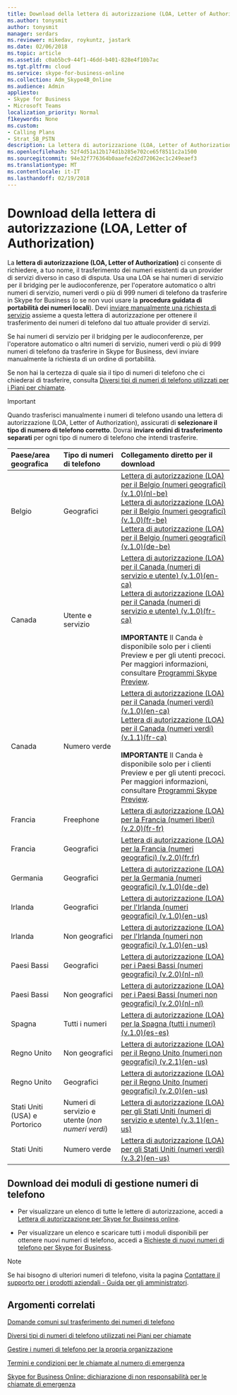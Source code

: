 ```yaml
---
title: Download della lettera di autorizzazione (LOA, Letter of Authorization)
ms.author: tonysmit
author: tonysmit
manager: serdars
ms.reviewer: mikedav, roykuntz, jastark
ms.date: 02/06/2018
ms.topic: article
ms.assetid: c0ab5bc9-44f1-46dd-b401-828e4f10b7ac
ms.tgt.pltfrm: cloud
ms.service: skype-for-business-online
ms.collection: Adm_Skype4B_Online
ms.audience: Admin
appliesto:
- Skype for Business
- Microsoft Teams
localization_priority: Normal
f1keywords: None
ms.custom:
- Calling Plans
- Strat_SB_PSTN
description: La lettera di autorizzazione (LOA, Letter of Authorization) ci consente di richiedere, a tuo nome, il trasferimento dei numeri esistenti da un provider di servizi diverso in caso di disputa.
ms.openlocfilehash: 52f4d51a12b174d1b285e702ce65f8511c2a1500
ms.sourcegitcommit: 94e32f776364b0aaefe2d2d72062ec1c249eaef3
ms.translationtype: MT
ms.contentlocale: it-IT
ms.lasthandoff: 02/19/2018
---
```

# <a name="download-a-letter-of-authorization-loa"></a>Download della lettera di autorizzazione (LOA, Letter of Authorization) 

La **lettera di autorizzazione (LOA, Letter of Authorization)** ci consente di richiedere, a tuo nome, il trasferimento dei numeri esistenti da un provider di servizi diverso in caso di disputa. Usa una LOA se hai numeri di servizio per il bridging per le audioconferenze, per l'operatore automatico o altri numeri di servizio, numeri verdi o più di 999 numeri di telefono da trasferire in Skype for Business (o se non vuoi usare la **procedura guidata di portabilità dei numeri locali**). Devi [inviare manualmente una richiesta di servizio](manually-submit-a-custom-service-request.md) assieme a questa lettera di autorizzazione per ottenere il trasferimento dei numeri di telefono dal tuo attuale provider di servizi.
  
Se hai numeri di servizio per il bridging per le audioconferenze, per l'operatore automatico o altri numeri di servizio, numeri verdi o più di 999 numeri di telefono da trasferire in Skype for Business, devi inviare manualmente la richiesta di un ordine di portabilità.
  
Se non hai la certezza di quale sia il tipo di numeri di telefono che ci chiederai di trasferire, consulta [Diversi tipi di numeri di telefono utilizzati per i Piani per chiamate](different-kinds-of-phone-numbers-used-for-calling-plans.md).
  
> [!IMPORTANT]
> Quando trasferisci manualmente i numeri di telefono usando una lettera di autorizzazione (LOA, Letter of Authorization), assicurati di **selezionare il tipo di numero di telefono corretto**. Dovrai **inviare ordini di trasferimento separati** per ogni tipo di numero di telefono che intendi trasferire.
  
|**Paese/area geografica**|**Tipo di numeri di telefono**|**Collegamento diretto per il download**|
|:-----|:-----|:-----|
|Belgio  <br/> |Geografici  <br/> |[Lettera di autorizzazione (LOA) per il Belgio (numeri geografici) (v.1.0)(nl-be)](../downloads/loa-forms/letter-of-authorization-(loa)-for-belgium-(geographic-numbers)-(v.1.0)-(nl-be).pdf) <br/> [Lettera di autorizzazione (LOA) per il Belgio (numeri geografici) (v.1.0)(fr-be)](../downloads/LOA-forms/letter-of-authorization-(loa)-for-belgium-(geographic-numbers)-(v.1.0)-(fr-be).pdf) <br/> [Lettera di autorizzazione (LOA) per il Belgio (numeri geografici) (v.1.0)(de-be)](../downloads/LOA-forms/letter-of-authorization-(loa)-for-belgium-(geographic-numbers)-(v.1.0)-(de-be).pdf) <br/> |
|Canada  <br/>  |Utente e servizio  <br/> |[Lettera di autorizzazione (LOA) per il Canada (numeri di servizio e utente) (v.1.0)(en-ca)](../downloads/LOA-forms/letter-of-authorization-(loa)-for-canada-(user-and-service-numbers)-(v.1.0)-(en-ca).pdf) <br/>[Lettera di autorizzazione (LOA) per il Canada (numeri di servizio e utente) (v.1.0)(fr-ca)](../downloads/LOA-forms/letter-of-authorization-(loa)-for-canada-(user-and-service-numbers)-(v.1.0)-(fr-ca).pdf) <br/> <br/> **IMPORTANTE** Il Canda è disponibile solo per i clienti Preview e per gli utenti precoci. Per maggiori informazioni, consultare [Programmi Skype Preview](https://www.skypepreview.com). 
|Canada  <br/> |Numero verde <br/> |[Lettera di autorizzazione (LOA) per il Canada (numeri verdi) (v.1.0)(en-ca)](../downloads/LOA-forms/letter-of-authorization-(loa)-for-canada-(toll-free-numbers)-(v.1.0)-(en-ca).pdf) <br/> [Lettera di autorizzazione (LOA) per il Canada (numeri verdi) (v.1.1)(fr-ca)](../downloads/LOA-forms/Letter-of-authorization-(loa)-for-canada-(toll-free-numbers)-(v.1.1)-(fr-ca).pdf) <br/> <br/> **IMPORTANTE** Il Canda è disponibile solo per i clienti Preview e per gli utenti precoci. Per maggiori informazioni, consultare [Programmi Skype Preview](https://www.skypepreview.com).
|Francia  <br/> |Freephone  <br/> |[Lettera di autorizzazione (LOA) per la Francia (numeri liberi) (v.2.0)(fr-fr)](../downloads/LOA-forms/letter-of-authorization-(loa)-for-france-(freephone-numbers)-(v.2.0)-(fr-fr).pdf) <br/> |
|Francia  <br/> |Geografici  <br/> |[Lettera di autorizzazione (LOA) per la Francia (numeri geografici) (v.2.0)(fr.fr)](../downloads/LOA-forms/letter-of-authorization-(loa)-for-france-(geographic-numbers)-(v.2.0)-(fr-fr).pdf) <br/> |
|Germania  <br/> |Geografici  <br/> |[Lettera di autorizzazione (LOA) per la Germania (numeri geografici) (v.1.0)(de-de)](../downloads/LOA-forms/letter-of-authorization-(loa)-for-germany-(geographic-numbers)-(v.1.0)-(de-de).pdf) <br/> |
|Irlanda  <br/> |Geografici  <br/> |[Lettera di autorizzazione (LOA) per l'Irlanda (numeri geografici) (v.1.0)(en-us)](../downloads/LOA-forms/letter-of-authorization-(loa)-for-ireland-(geographic-numbers)-(v.1.0)-(en-us).pdf) <br/> |
|Irlanda  <br/> |Non geografici  <br/> |[Lettera di autorizzazione (LOA) per l'Irlanda (numeri non geografici) (v.1.0)(en-us)](../downloads/LOA-forms/letter-of-authorization-(loa)-for-ireland-(non-geographic-numbers)-(v.1.0)-(en-us).pdf) <br/> |
|Paesi Bassi  <br/> |Geografici |[Lettera di autorizzazione (LOA) per i Paesi Bassi (numeri geografici) (v.2.0)(nl-nl)](../downloads/LOA-forms/letter-of-authorization-(loa)-for-the-netherlands-(geographic-numbers)-(v.2.0)-(nl-nl).pdf) <br/>|
Paesi Bassi <br/> |Non geografici <br/> |[Lettera di autorizzazione (LOA) per i Paesi Bassi (numeri non geografici) (v.2.0)(nl-nl)](../downloads/LOA-forms/letter-of-authorization-(loa)-for-the-netherlands-(non-geographic-numbers)-(v.2.0)-(nl-nl).pdf) <br/> |
|Spagna  <br/> |Tutti i numeri  <br/> |[Lettera di autorizzazione (LOA) per la Spagna (tutti i numeri) (v.1.0)(es-es)](../downloads/loa-forms/letter-of-authorization-(loa)-for-spain-(all-numbers)-(v.1.0)-(es-es).pdf) <br/> |
|Regno Unito  <br/> |Non geografici  <br/> |[Lettera di autorizzazione (LOA) per il Regno Unito (numeri non geografici) (v.2.1)(en-us)](../downloads/loa-forms/letter-of-authorization-(loa)-for-the-u.k.-(non-geographic-numbers)-(v.2.1)-(en-us).pdf) <br/> |
|Regno Unito  <br/> |Geografici  <br/> |[Lettera di autorizzazione (LOA) per il Regno Unito (numeri geografici) (v.2.0)(en-us)](../downloads/loa-forms/letter-of-authorization-(loa)-for-the-u.k.-(geographic-numbers)-(v.2.0)-(en-us).pdf) <br/> |
|Stati Uniti (USA) e Portorico <br/> |Numeri di servizio e utente (*non numeri verdi*) <br/> |[Lettera di autorizzazione (LOA) per gli Stati Uniti (numeri di servizio e utente) (v.3.1)(en-us)](../downloads/loa-forms/letter-of-authorization-(loa)-for-the-u.s.-(user-and-service-numbers)-(v.3.1)-(en-us).pdf) <br/> |
|Stati Uniti  <br/> |Numero verde  <br/> |[Lettera di autorizzazione (LOA) per gli Stati Uniti (numeri verdi) (v.3.2)(en-us)](../downloads/loa-forms/letter-of-authorization-(loa)-for-the-u.s.-(toll-free-numbers)-(v.3.2)-(en-us).pdf) <br/> |
   
## <a name="downloads-for-phone-number-management-forms"></a>Download dei moduli di gestione numeri di telefono

- Per visualizzare un elenco di tutte le lettere di autorizzazione, accedi a [Lettera di autorizzazione per Skype for Business online](https://go.microsoft.com/fwlink/?LinkID=623745).
    
- Per visualizzare un elenco e scaricare tutti i moduli disponibili per ottenere nuovi numeri di telefono, accedi a [Richieste di nuovi numeri di telefono per Skype for Business](https://go.microsoft.com/fwlink/?linkid=851581).

> [!NOTE]
> Se hai bisogno di ulteriori numeri di telefono, visita la pagina [Contattare il supporto per i prodotti aziendali - Guida per gli amministratori](https://support.office.com/article/32a17ca7-6fa0-4870-8a8d-e25ba4ccfd4b).
    
## <a name="related-topics"></a>Argomenti correlati
[Domande comuni sul trasferimento dei numeri di telefono](transferring-phone-numbers-common-questions.md)

[Diversi tipi di numeri di telefono utilizzati nei Piani per chiamate](different-kinds-of-phone-numbers-used-for-calling-plans.md)

[Gestire i numeri di telefono per la propria organizzazione](../what-are-calling-plans-in-office-365/manage-phone-numbers-for-your-organization/manage-phone-numbers-for-your-organization.md)

[Termini e condizioni per le chiamate al numero di emergenza](emergency-calling-terms-and-conditions.md)

[Skype for Business Online: dichiarazione di non responsabilità per le chiamate di emergenza](https://go.microsoft.com/fwlink/?LinkID=692099)

